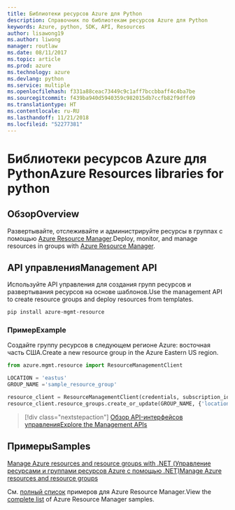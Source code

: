 ```yaml
---
title: Библиотеки ресурсов Azure для Python
description: Справочник по библиотекам ресурсов Azure для Python
keywords: Azure, python, SDK, API, Resources
author: lisawong19
ms.author: liwong
manager: routlaw
ms.date: 08/11/2017
ms.topic: article
ms.prod: azure
ms.technology: azure
ms.devlang: python
ms.service: multiple
ms.openlocfilehash: f331a88ceac73449c9c1aff7bccbbaff4c4ba7be
ms.sourcegitcommit: f439ba940d5940359c982015db7ccfb82f9dffd9
ms.translationtype: HT
ms.contentlocale: ru-RU
ms.lasthandoff: 11/21/2018
ms.locfileid: "52277381"
---
```

# <a name="azure-resources-libraries-for-python"></a><span data-ttu-id="8eeca-104">Библиотеки ресурсов Azure для Python</span><span class="sxs-lookup"><span data-stu-id="8eeca-104">Azure Resources libraries for python</span></span>

## <a name="overview"></a><span data-ttu-id="8eeca-105">Обзор</span><span class="sxs-lookup"><span data-stu-id="8eeca-105">Overview</span></span> 
<span data-ttu-id="8eeca-106">Развертывайте, отслеживайте и администрируйте ресурсы в группах с помощью [Azure Resource Manager](https://docs.microsoft.com/en-us/azure/azure-resource-manager/resource-group-overview).</span><span class="sxs-lookup"><span data-stu-id="8eeca-106">Deploy, monitor, and manage resources in groups with [Azure Resource Manager](https://docs.microsoft.com/en-us/azure/azure-resource-manager/resource-group-overview).</span></span>

## <a name="management-api"></a><span data-ttu-id="8eeca-107">API управления</span><span class="sxs-lookup"><span data-stu-id="8eeca-107">Management API</span></span>
<span data-ttu-id="8eeca-108">Используйте API управления для создания групп ресурсов и развертывания ресурсов на основе шаблонов.</span><span class="sxs-lookup"><span data-stu-id="8eeca-108">Use the management API to create resource groups and deploy resources from templates.</span></span>

```bash
pip install azure-mgmt-resource
```
### <a name="example"></a><span data-ttu-id="8eeca-109">Пример</span><span class="sxs-lookup"><span data-stu-id="8eeca-109">Example</span></span> 
<span data-ttu-id="8eeca-110">Создайте группу ресурсов в следующем регионе Azure: восточная часть США.</span><span class="sxs-lookup"><span data-stu-id="8eeca-110">Create a new resource group in the Azure Eastern US region.</span></span>

```python
from azure.mgmt.resource import ResourceManagementClient

LOCATION = 'eastus'
GROUP_NAME ='sample_resource_group'

resource_client = ResourceManagementClient(credentials, subscription_id)
resource_client.resource_groups.create_or_update(GROUP_NAME, {'location': LOCATION})
```

> [!div class="nextstepaction"]
> [<span data-ttu-id="8eeca-111">Обзор API-интерфейсов управления</span><span class="sxs-lookup"><span data-stu-id="8eeca-111">Explore the Management APIs</span></span>](/python/api/overview/azure/azure.mgmt.resource)

## <a name="samples"></a><span data-ttu-id="8eeca-112">Примеры</span><span class="sxs-lookup"><span data-stu-id="8eeca-112">Samples</span></span>
[<span data-ttu-id="8eeca-113">Manage Azure resources and resource groups with .NET (Управление ресурсами и группами ресурсов Azure с помощью .NET)</span><span class="sxs-lookup"><span data-stu-id="8eeca-113">Manage Azure resources and resource groups</span></span>](https://github.com/Azure-Samples/resource-manager-python-resources-and-groups)

<span data-ttu-id="8eeca-114">См. [полный список](https://azure.microsoft.com/resources/samples/?platform=python&term=resource) примеров для Azure Resource Manager.</span><span class="sxs-lookup"><span data-stu-id="8eeca-114">View the [complete list](https://azure.microsoft.com/resources/samples/?platform=python&term=resource) of Azure Resource Manager samples.</span></span>

